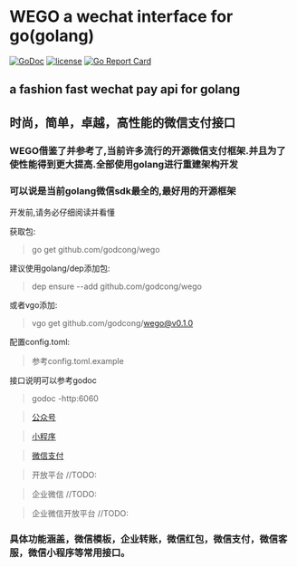 # WEGO a wechat interface for go(golang)

[![GoDoc](https://godoc.org/github.com/godcong/wego?status.svg)](http://godoc.org/github.com/godcong/wego)
[![license](https://img.shields.io/github/license/godcong/wego.svg)](https://github.com/godcong/wego/blob/master/LICENSE)
[![Go Report Card](https://goreportcard.com/badge/github.com/godcong/wego)](https://goreportcard.com/report/github.com/godcong/wego)

## a fashion fast wechat pay api for golang
## 时尚，简单，卓越，高性能的微信支付接口
### WEGO借鉴了并参考了,当前许多流行的开源微信支付框架.并且为了使性能得到更大提高.全部使用golang进行重建架构开发
### 可以说是当前golang微信sdk最全的,最好用的开源框架

开发前,请务必仔细阅读并看懂

获取包:
> go get github.com/godcong/wego

建议使用golang/dep添加包:
> dep ensure --add github.com/godcong/wego

或者vgo添加:
> vgo get github.com/godcong/wego@v0.1.0 

配置config.toml:
> 参考config.toml.example

接口说明可以参考godoc
> godoc -http:6060

> [公众号](https://github.com/godcong/wego/blob/master/app/official/README.md)

> [小程序](https://github.com/godcong/wego/blob/master/app/mini/README.md)

> [微信支付](https://github.com/godcong/wego/blob/master/app/payment/README.md)

> 开放平台 //TODO:

> 企业微信 //TODO:

> 企业微信开放平台 //TODO:

### 具体功能涵盖，微信模板，企业转账，微信红包，微信支付，微信客服，微信小程序等常用接口。
